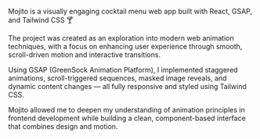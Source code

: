 Mojito is a visually engaging cocktail menu web app built with React, GSAP, and Tailwind CSS 🍸

The project was created as an exploration into modern web animation techniques, with a focus on enhancing user experience through smooth, scroll-driven motion and interactive transitions.

Using GSAP (GreenSock Animation Platform), I implemented staggered animations, scroll-triggered sequences, masked image reveals, and dynamic content changes — all fully responsive and styled using Tailwind CSS.

Mojito allowed me to deepen my understanding of animation principles in frontend development while building a clean, component-based interface that combines design and motion.

